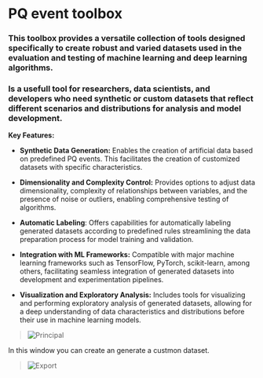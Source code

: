 # PQ event toolbox


### This toolbox provides a versatile collection of tools designed specifically to create robust and varied datasets used in the evaluation and testing of machine learning and deep learning algorithms. 
### Is a usefull tool for researchers, data scientists, and developers who need synthetic or custom datasets that reflect different scenarios and distributions for analysis and model development.



**Key Features:**

+ **Synthetic Data Generation:** Enables the creation of artificial data based on predefined PQ events. This facilitates the creation of customized datasets with specific characteristics.
  
+ **Dimensionality and Complexity Control:** Provides options to adjust data dimensionality, complexity of relationships between variables, and the presence of noise or outliers, enabling comprehensive testing of algorithms.
  
+ **Automatic Labeling**: Offers capabilities for automatically labeling generated datasets according to predefined rules  streamlining the data preparation process for model training and validation.
  
+ **Integration with ML Frameworks:** Compatible with major machine learning frameworks such as TensorFlow, PyTorch, scikit-learn, among others, facilitating seamless integration of generated datasets into development and experimentation pipelines.
  
+ **Visualization and Exploratory Analysis:** Includes tools for visualizing and performing exploratory analysis of generated datasets, allowing for a deep understanding of data characteristics and distributions before their use in machine learning models.
  
> ![Principal](https://private-user-images.githubusercontent.com/115911619/342010371-7fd7ddff-6719-40d2-ad2e-4280ca74609b.png?jwt=eyJhbGciOiJIUzI1NiIsInR5cCI6IkpXVCJ9.eyJpc3MiOiJnaXRodWIuY29tIiwiYXVkIjoicmF3LmdpdGh1YnVzZXJjb250ZW50LmNvbSIsImtleSI6ImtleTUiLCJleHAiOjE3MTkxMDc0NTYsIm5iZiI6MTcxOTEwNzE1NiwicGF0aCI6Ii8xMTU5MTE2MTkvMzQyMDEwMzcxLTdmZDdkZGZmLTY3MTktNDBkMi1hZDJlLTQyODBjYTc0NjA5Yi5wbmc_WC1BbXotQWxnb3JpdGhtPUFXUzQtSE1BQy1TSEEyNTYmWC1BbXotQ3JlZGVudGlhbD1BS0lBVkNPRFlMU0E1M1BRSzRaQSUyRjIwMjQwNjIzJTJGdXMtZWFzdC0xJTJGczMlMkZhd3M0X3JlcXVlc3QmWC1BbXotRGF0ZT0yMDI0MDYyM1QwMTQ1NTZaJlgtQW16LUV4cGlyZXM9MzAwJlgtQW16LVNpZ25hdHVyZT0xNWY1Y2QxOGU2ZTI1ZjIzMzAyYmNiNjAxOTVlY2NmM2UyM2I2ZGUwNDcxMThmNjNmODFkNjA4NjlhMzg2N2M2JlgtQW16LVNpZ25lZEhlYWRlcnM9aG9zdCZhY3Rvcl9pZD0wJmtleV9pZD0wJnJlcG9faWQ9MCJ9.r6AJxd9lViizu70p8d5GX1C4xNB586Z5HV1KBEP7Ug0)

In this window you can create an generate a custmon dataset.

> ![Export](https://private-user-images.githubusercontent.com/115911619/342010981-063d2399-60cd-446a-9157-5849b3df13e4.png?jwt=eyJhbGciOiJIUzI1NiIsInR5cCI6IkpXVCJ9.eyJpc3MiOiJnaXRodWIuY29tIiwiYXVkIjoicmF3LmdpdGh1YnVzZXJjb250ZW50LmNvbSIsImtleSI6ImtleTUiLCJleHAiOjE3MTkxMDc1ODUsIm5iZiI6MTcxOTEwNzI4NSwicGF0aCI6Ii8xMTU5MTE2MTkvMzQyMDEwOTgxLTA2M2QyMzk5LTYwY2QtNDQ2YS05MTU3LTU4NDliM2RmMTNlNC5wbmc_WC1BbXotQWxnb3JpdGhtPUFXUzQtSE1BQy1TSEEyNTYmWC1BbXotQ3JlZGVudGlhbD1BS0lBVkNPRFlMU0E1M1BRSzRaQSUyRjIwMjQwNjIzJTJGdXMtZWFzdC0xJTJGczMlMkZhd3M0X3JlcXVlc3QmWC1BbXotRGF0ZT0yMDI0MDYyM1QwMTQ4MDVaJlgtQW16LUV4cGlyZXM9MzAwJlgtQW16LVNpZ25hdHVyZT0yOWY0NmM0YjQ2YWE3YTcyMDliZmM2YjcxYTliNmZhOTAyMjE2MjdjY2Y3MGJmYWVlZDRiMWIwMzlmM2FiNGY5JlgtQW16LVNpZ25lZEhlYWRlcnM9aG9zdCZhY3Rvcl9pZD0wJmtleV9pZD0wJnJlcG9faWQ9MCJ9.V338_kK5Ex4wpl9SP-paR4Ys4XbAcHq6gsr9xL7BMAU)
